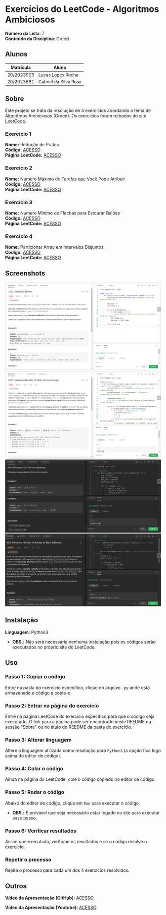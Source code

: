 # Exercícios do LeetCode - Algoritmos Ambiciosos

**Número da Lista**: 7<br>
**Conteúdo da Disciplina**: Greed<br>

## Alunos
|Matrícula | Aluno |
| -- | -- |
| 20/2023903  | Lucas Lopes Rocha |
| 20/2023681  | Gabriel da Silva Rosa |

## Sobre 
Este projeto se trata da resolução de 4 exercícios abordando o tema de Algoritmos Ambiciosos (Greed). Os exercícios foram retirados do site [LeetCode](https://leetcode.com/tag/greedy/).

### Exercício 1
**Nome:** Redução de Pratos<br>
**Código:** [ACESSO](exercicios/reducaoDePratos/)<br>
**Página LeetCode:** [ACESSO](https://leetcode.com/problems/reducing-dishes/)<br>

### Exercício 2
**Nome:** Número Máximo de Tarefas que Você Pode Atribuir<br>
**Código:** [ACESSO](exercicios/numMaxTarefas/)<br>
**Página LeetCode:** [ACESSO](https://leetcode.com/problems/maximum-number-of-tasks-you-can-assign/)<br>

### Exercício 3
**Nome:** Número Mínimo de Flechas para Estourar Balões <br>
**Código:** [ACESSO](exercicios/numMinimoDeFlechasParaEstourarBaloes/)<br>
**Página LeetCode:** [ACESSO](https://leetcode.com/problems/minimum-number-of-arrows-to-burst-balloons/description/)<br>

### Exercício 4
**Nome:** Particionar Array em Intervalos Disjuntos <br>
**Código:** [ACESSO](exercicios/particionarArrayEmIntervalosDisjuntos/)<br>
**Página LeetCode:** [ACESSO](https://leetcode.com/problems/partition-array-into-disjoint-intervals/)<br>


## Screenshots

![Exercicio1](assets/ex1.png)
![Exercicio2](assets/ex2.png)
![Exercicio3](assets/array.png)
![Exercicio4](assets/ballon.png)


## Instalação 
**Linguagem**: Python3<br>
- **OBS.:** Não será necessária nenhuma instalação pois os códigos serão executados no próprio site do LeetCode.

## Uso 

### Passo 1: Copiar o código
Entre na pasta do exercício específico, clique no arquivo `.py` onde está armazenado o código e copie-o.

### Passo 2: Entrar na página do exercício
Entre na página LeetCode do exercício específico para que o código seja executado. O link para a página pode ser encontrado neste REEDME na sessão "Sobre" ou no título do REEDME da pasta do exercício.

### Passo 3: Alterar linguagem
Altere a linguagem utilizada como resolução para `Python3` (a opção fica logo acima do editor de código).

### Passo 4: Colar o código
Ainda na página do LeetCode, cole o código copiado no editor de código.

### Passo 5: Rodar o código
Abaixo do editor de código, clique em `Run` para executar o código.
- **OBS.:** É provável que seja necessário estar logado no site para executar esse passo.

### Passo 6: Verificar resultados
Assim que executado, verifique os resultados e se o código resolve o exercício.

### Repetir o processo
Repita o processo para cada um dos 4 exercícios resolvidos.

## Outros

**Vídeo da Apresentação (GitHub):** [ACESSO]()

**Vídeo da Apresentação (Youtube):** [ACESSO]()